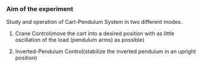 ### Aim of the experiment
Study and operation of Cart-Pendulum System in two different modes.

1. Crane Control(move the cart into a desired position with as little oscillation of the load (pendulum arms) as possible)

2. Inverted-Pendulum Control(stabilize the inverted pendulum in an upright position)
                